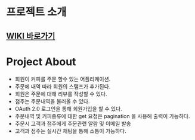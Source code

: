 # 프로젝트 소개

## [WIKI 바로가기](https://github.com/codestates/SEB_Project_Test_BE/wiki)

# Project About
- 회원이 커피를 주문 할수 있는 어플리케이션.
- 주문에 내역 따라 회원의 스탬프가 추가된다.
- 회원은 주문에 대해 리뷰를 작성할 수 있다.
- 점주는 주문내역을 불러올 수 있다.
- OAuth 2.0 로그인을 통해 회원가입을 할 수 있다.
- 주문내역 및 커피종류에 대한 get 요청은 pagination 을 사용해 출력이 가능하다.
- 주문시 고객과 점주에게 주문관련 알람 및 이메일 발송
- 고객과 점주는 실시간 채팅을 통해 소통이 가능하다.